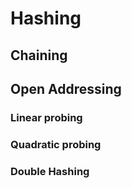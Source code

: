 # Hashing
## Chaining
## Open Addressing
### Linear probing
### Quadratic probing
### Double Hashing
